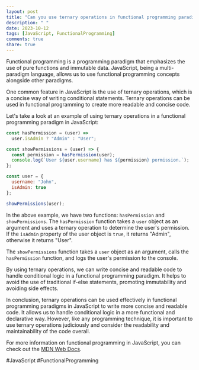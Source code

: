 ```yaml
---
layout: post
title: "Can you use ternary operations in functional programming paradigms in JavaScript?"
description: " "
date: 2023-10-12
tags: [JavaScript, FunctionalProgramming]
comments: true
share: true
---
```


Functional programming is a programming paradigm that emphasizes the use of pure functions and immutable data. JavaScript, being a multi-paradigm language, allows us to use functional programming concepts alongside other paradigms.

One common feature in JavaScript is the use of ternary operations, which is a concise way of writing conditional statements. Ternary operations can be used in functional programming to create more readable and concise code.

Let's take a look at an example of using ternary operations in a functional programming paradigm in JavaScript:

```javascript
const hasPermission = (user) =>
  user.isAdmin ? "Admin" : "User";

const showPermissions = (user) => {
  const permission = hasPermission(user);
  console.log(`User ${user.username} has ${permission} permission.`);
};

const user = {
  username: "John",
  isAdmin: true
};

showPermissions(user);
```

In the above example, we have two functions: `hasPermission` and `showPermissions`. The `hasPermission` function takes a `user` object as an argument and uses a ternary operation to determine the user's permission. If the `isAdmin` property of the user object is `true`, it returns "Admin", otherwise it returns "User".

The `showPermissions` function takes a `user` object as an argument, calls the `hasPermission` function, and logs the user's permission to the console.

By using ternary operations, we can write concise and readable code to handle conditional logic in a functional programming paradigm. It helps to avoid the use of traditional if-else statements, promoting immutability and avoiding side effects.

In conclusion, ternary operations can be used effectively in functional programming paradigms in JavaScript to write more concise and readable code. It allows us to handle conditional logic in a more functional and declarative way. However, like any programming technique, it is important to use ternary operations judiciously and consider the readability and maintainability of the code overall.

For more information on functional programming in JavaScript, you can check out the [MDN Web Docs](https://developer.mozilla.org/en-US/docs/Web/JavaScript/Reference/Global_Objects/Function). 

\#JavaScript \#FunctionalProgramming
